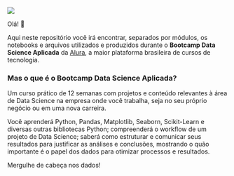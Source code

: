 ![](https://i.imgur.com/MXcfOFl.png)

Olá! 👋

Aqui neste repositório você irá encontrar, separados por módulos, os notebooks e arquivos utilizados e produzidos durante o **Bootcamp Data Science Aplicada** da [Alura](https://www.youtube.com/watch?v=9muuROKRcME), a maior plataforma brasileira de cursos de tecnologia.

### Mas o que é o Bootcamp Data Science Aplicada?
Um curso prático de 12 semanas com projetos e conteúdo relevantes à área de Data Science 
 na empresa onde você trabalha, seja no seu próprio negócio ou em uma nova carreira.

Você aprenderá Python, Pandas, Matplotlib, Seaborn, Scikit-Learn e diversas outras bibliotecas Python; compreenderá o workflow de um projeto de Data Science; saberá como estruturar e comunicar seus resultados para justificar as análises e conclusões, mostrando o quão importante é o papel dos dados para otimizar processos e resultados.

Mergulhe de cabeça nos dados!
